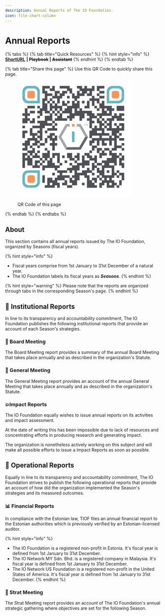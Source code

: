 ```yaml
---
description: Annual Reports of The IO Foundation.
icon: file-chart-column
---
```


# Annual Reports

{% tabs %}
{% tab title="Quick Resources" %}
{% hint style="info" %}
[**ShortURL**](https://short.theiofoundation.org/TIOFAnnualReports) **|&#x20;**~~**Playbook**~~**&#x20;|&#x20;**~~**Assistant**~~
{% endhint %}
{% endtab %}

{% tab title="Share this page" %}
Use this QR Code to quickly share this page.

<figure><img src="../../.gitbook/assets/TIOFDocsTIOFsAnnualReports_4096x4096.png" alt="" width="375"><figcaption><p>QR Code of this page</p></figcaption></figure>
{% endtab %}
{% endtabs %}

## About

This section contains all annual reports issued by The IO Foundation, organized by Seasons (fiscal years).

{% hint style="info" %}
* Fiscal years comprise from 1st January to 31st December of a natural year.
* The IO Foundation labels its fiscal years as _**Seasons**_.
{% endhint %}

{% hint style="warning" %}
Please note that the reports are organized through tabs in the corresponding Season's page.
{% endhint %}

## 📕 Institutional Reports

In line to its transparency and accountability commitment, The IO Foundation publishes the following institutional reports that provide an account of each Season's strategies.

### 📙 Board Meeting

The Board Meeting report provides a summary of the annual Board Meeting that takes place annually and as described in the organization's Statute.

### 📗 General Meeting

The General Meeting report provides an account of the annual General Meeting that takes place annually and as described in the organization's Statute.

### 💥Impact Reports

The IO Foundation equally wishes to issue annual reports on its activities and impact assessment.

At the date of writing this has been impossible due to lack of resources and concentrating efforts in producing research and generating impact.

The organization is nonetheless actively working on this subject and will make all possible efforts to issue a Impact Reports as soon as possible.

## 📘 Operational Reports

Equally in line to its transparency and accountability commitment, The IO Foundation strives to publish the following operational reports that provide an account of how did the organization implemented the Season's strategies and its measured outcomes.

### 📊 Financial Reports

In compliance with the Estonian law, TIOF files an annual financial report to the Estonian authorities which is previously verified by an Estonian-licensed auditor.

{% hint style="info" %}
* The IO Foundation is a registered non-profit in Estonia. It's fiscal year is defined from 1st January to 31st December.
* The IO Network MY Sdn. Bhd. is a registered company in Malaysia. It's fiscal year is defined from 1st January to 31st December.
* The IO Network US Foundation is a registered non-profit in the United States of America. It's fiscal year is defined from 1st January to 31st December.
{% endhint %}

### 📑 Strat Meeting

The Strat Meeting report provides an account of The IO Foundation's annual strategic gathering where objectives are set for the following Season.
